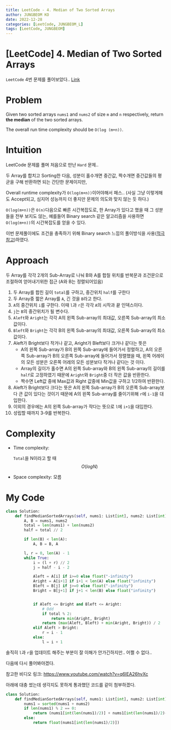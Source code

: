 ```yaml
---
title: LeetCode - 4. Median of Two Sorted Arrays
author: JUNGBEOM KO
date: 2022-12-28
categories: [LeetCode, JUNGBEOM_L]
tags: [LeetCode, JUNGBEOM]
---
```


# [LeetCode] 4. Median of Two Sorted Arrays

`LeetCode` 4번 문제를 풀어보았다.. [Link](https://leetcode.com/problems/median-of-two-sorted-arrays/description/)



# Problem

Given two sorted arrays `nums1` and `nums2` of size `m` and `n` respectively, return **the median** of the two sorted arrays.

The overall run time complexity should be `O(log (m+n))`.



# Intuition

LeetCode 문제를 풀며 처음으로 만난 `Hard` 문제..

두 Array를 합치고 Sorting한 다음, 성분이 홀수개면 중간값, 짝수개면 중간값들의 평균을 구해 반환하면 되는 간단한 문제이지만,

Overall runtime complexity가 `O(log(m+n))`이어야해서 패스.. (사실 그냥 이렇게해도 Accept되고, 심지어 성능까지 더 좋지만 문제의 의도와 맞지 않는 듯 하다.)

`O(log(m+n))`은 `O(n)`다음으로 빠른 시간복잡도로, 한 Array가 있다고 했을 때 그 성분들을 전부 보지도 않는, 예를들어 Binary search 같은 알고리즘을 사용하면 `O(log(m+n))`의 시간복잡도를 얻을 수 있다.

이번 문제풀이에도 조건을 충족하기 위해 Binary search 느낌의 풀이방식을 사용([적극 참고](https://www.youtube.com/watch?v=q6IEA26hvXc))하였다. 



# Approach

두 Array를 각각 2개의 Sub-Array로 나눠 B와 A를 합칠 위치를 반복문과 조건문으로 조절하여 얻어내기위한 접근 (A와 B는 정렬되어있음)

1. 두 Array를 합친 길이 `total`를 구하고, 중간위치 `half`를 구한다
2. 두 Array중 짧은 Array를 `A`, 긴 것을 `B`라고 한다.
3. `A`의 중간위치 `i`를 구한다. 이때 `l`과 `r`은 각각 `A`의 시작과 끝 인덱스이다.
4. `j`는 `B`의 중간위치가 될 변수다.
5. `Aleft`와 `Aright`는 각각 A의  왼쪽 Sub-array의 최대값, 오른쪽 Sub-array의 최소값이다.
6. `Bleft`와 `Bright`는 각각 B의  왼쪽 Sub-array의 최대값, 오른쪽 Sub-array의 최소값이다.
7. Aleft가 Bright보다 작거나 같고, Aright가 Bleft보다 크거나 같다는 뜻은
   - A의 왼쪽 Sub-array가 B의 왼쪽 Sub-array에 들어가서 정렬하고, A의 오른쪽 Sub-array가 B의 오른쪽 Sub-array에 들어가서 정렬했을 때, 왼쪽 어레이의 모든 성분은 오른쪽 어레의 모든 성분보다 작거나 같다는 것 이다.
   - Array의 길이가 홀수면 A의 왼쪽 Sub-array와 B의 왼쪽 Sub-array의 길이를 `half`로 고정하였기 때문에 `Aright`와 `Bright`중 더 작은 값을 반환한다.
   - 짝수면 Left값 중에 Max값과 Right 값중에 Min값을 구하고 1/2하여 반환한다.
8. Aleft가 Bright보다 크다는 뜻은 A의 왼쪽 Sub-array가 B의 오른쪽 Sub-array보다 큰 값이 있다는 것이기 때문에 A의 왼쪽 Sub-array를 줄이기위해 `r`에 `i-1`을 대입한다.
9. 이외의 경우에는 A의 왼쪽 Sub-array가 작다는 뜻으로 `l`에 `i+1`을 대입한다.
10. 성립할 때까지 3-9를 반복한다.



# Complexity
- Time complexity:

  `Total`을 N이라고 할 때 $$O(log N)$$

- Space complexity:
  모름

  

# My Code

```python
class Solution:
    def findMedianSortedArrays(self, nums1: List[int], nums2: List[int]) -> float:
        A, B = nums1, nums2
        total = len(nums1) + len(nums2)
        half = total // 2

        if len(B) < len(A):
            A, B = B, A

        l, r = 0, len(A) - 1
        while True:
            i = (l + r) // 2
            j = half - i - 2

            Aleft = A[i] if i>=0 else float("-infinity")
            Aright = A[i+1] if i+1 < len(A) else float("infinity")
            Bleft = B[j] if j>=0 else float("-infinity")
            Bright = B[j+1] if j+1 < len(B) else float("infinity")


            if Aleft <= Bright and Bleft <= Aright:
                # Odd
                if total % 2:
                    return min(Aright, Bright)
                return (max(Aleft, Bleft) + min(Aright, Bright)) / 2
            elif Aleft > Bright:
                r = i - 1
            else:
                l = i + 1
```

솔직히 `l`과 `r`을 업데이트 해주는 부분이 잘 이해가 안가긴하지만.. 어쩔 수 없다..

다음에 다시 풀어봐야겠다.

참고한 비디오 링크: https://www.youtube.com/watch?v=q6IEA26hvXc



아래에 대충 썼는데 생각지도 못하게 통과했던 코드를 같이 첨부하겠다.

```python
class Solution:
    def findMedianSortedArrays(self, nums1: List[int], nums2: List[int]) -> float:
        nums1 = sorted(nums1 + nums2)
        if len(nums1) % 2 == 0:
            return (nums1[int(len(nums1)/2)] + nums1[int(len(nums1)/2)-1]) / 2
        else:
            return float(nums1[int(len(nums1)/2)])
```



